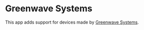 # Greenwave Systems

This app adds support for devices made by [Greenwave Systems](http://www.greenwavesystems.com).